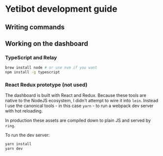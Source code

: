 # Yetibot development guide

## Writing commands

## Working on the dashboard

### TypeScript and Relay

```bash
brew install node # or use nvm if you want
npm install -g typescript
```

### React Redux prototype (not used)

The dashboard is built with React and Redux. Because these tools are native to
the NodeJS ecosystem, I didn't attempt to wire it into `lein`. Instead I use the
canonical tools - in this case `yarn` - to run a webpack dev server with hot
reloading.

In production these assets are compiled down to plain JS and served by `ring`.

To run the dev server:

```bash
yarn install
yarn dev
```
